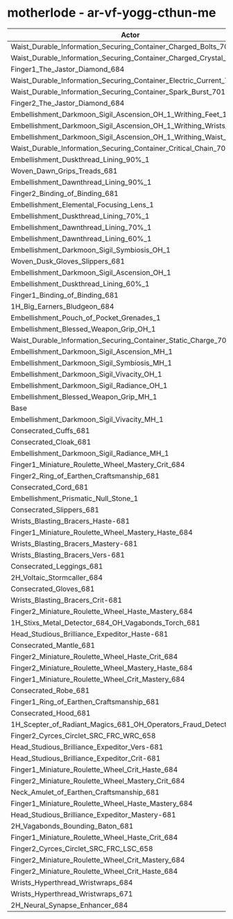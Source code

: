 # motherlode - ar-vf-yogg-cthun-me
| Actor | DPS | Increase |
|---|:---:|:---:|
|Waist_Durable_Information_Securing_Container_Charged_Bolts_701|2984513|1.99%|
|Waist_Durable_Information_Securing_Container_Charged_Crystal_701|2964787|1.32%|
|Finger1_The_Jastor_Diamond_684|2952326|0.89%|
|Waist_Durable_Information_Securing_Container_Electric_Current_701|2952236|0.89%|
|Waist_Durable_Information_Securing_Container_Spark_Burst_701|2951765|0.87%|
|Finger2_The_Jastor_Diamond_684|2946295|0.68%|
|Embellishment_Darkmoon_Sigil_Ascension_OH_1_Writhing_Feet_1|2946047|0.68%|
|Embellishment_Darkmoon_Sigil_Ascension_OH_1_Writhing_Wrists_1|2945843|0.67%|
|Embellishment_Darkmoon_Sigil_Ascension_OH_1_Writhing_Waist_1|2944900|0.64%|
|Waist_Durable_Information_Securing_Container_Critical_Chain_701|2942153|0.54%|
|Embellishment_Duskthread_Lining_90%_1|2940975|0.50%|
|Woven_Dawn_Grips_Treads_681|2940856|0.50%|
|Embellishment_Dawnthread_Lining_90%_1|2940154|0.48%|
|Finger2_Binding_of_Binding_681|2939903|0.47%|
|Embellishment_Elemental_Focusing_Lens_1|2938309|0.41%|
|Embellishment_Duskthread_Lining_70%_1|2936444|0.35%|
|Embellishment_Dawnthread_Lining_70%_1|2936397|0.35%|
|Embellishment_Dawnthread_Lining_60%_1|2935239|0.31%|
|Embellishment_Darkmoon_Sigil_Symbiosis_OH_1|2934550|0.28%|
|Woven_Dusk_Gloves_Slippers_681|2934296|0.27%|
|Embellishment_Darkmoon_Sigil_Ascension_OH_1|2934240|0.27%|
|Embellishment_Duskthread_Lining_60%_1|2934164|0.27%|
|Finger1_Binding_of_Binding_681|2933148|0.24%|
|1H_Big_Earners_Bludgeon_684|2932946|0.23%|
|Embellishment_Pouch_of_Pocket_Grenades_1|2932192|0.20%|
|Embellishment_Blessed_Weapon_Grip_OH_1|2931422|0.18%|
|Waist_Durable_Information_Securing_Container_Static_Charge_701|2930860|0.16%|
|Embellishment_Darkmoon_Sigil_Ascension_MH_1|2929343|0.11%|
|Embellishment_Darkmoon_Sigil_Symbiosis_MH_1|2929144|0.10%|
|Embellishment_Darkmoon_Sigil_Vivacity_OH_1|2929119|0.10%|
|Embellishment_Darkmoon_Sigil_Radiance_OH_1|2928589|0.08%|
|Embellishment_Blessed_Weapon_Grip_MH_1|2927560|0.04%|
|Base|2926253|0.00%|
|Embellishment_Darkmoon_Sigil_Vivacity_MH_1|2924616|-0.06%|
|Consecrated_Cuffs_681|2924294|-0.07%|
|Consecrated_Cloak_681|2924256|-0.07%|
|Embellishment_Darkmoon_Sigil_Radiance_MH_1|2923934|-0.08%|
|Finger1_Miniature_Roulette_Wheel_Mastery_Crit_684|2923884|-0.08%|
|Finger2_Ring_of_Earthen_Craftsmanship_681|2923750|-0.09%|
|Consecrated_Cord_681|2923681|-0.09%|
|Embellishment_Prismatic_Null_Stone_1|2923490|-0.09%|
|Consecrated_Slippers_681|2923363|-0.10%|
|Wrists_Blasting_Bracers_Haste-681|2923296|-0.10%|
|Finger1_Miniature_Roulette_Wheel_Mastery_Haste_684|2923135|-0.11%|
|Wrists_Blasting_Bracers_Mastery-681|2923042|-0.11%|
|Wrists_Blasting_Bracers_Vers-681|2922672|-0.12%|
|Consecrated_Leggings_681|2922514|-0.13%|
|2H_Voltaic_Stormcaller_684|2921965|-0.15%|
|Consecrated_Gloves_681|2921962|-0.15%|
|Wrists_Blasting_Bracers_Crit-681|2921188|-0.17%|
|Finger2_Miniature_Roulette_Wheel_Haste_Mastery_684|2921149|-0.17%|
|1H_Stixs_Metal_Detector_684_OH_Vagabonds_Torch_681|2921093|-0.18%|
|Head_Studious_Brilliance_Expeditor_Haste-681|2919855|-0.22%|
|Consecrated_Mantle_681|2919692|-0.22%|
|Finger2_Miniature_Roulette_Wheel_Haste_Crit_684|2918184|-0.28%|
|Finger2_Miniature_Roulette_Wheel_Mastery_Haste_684|2917868|-0.29%|
|Finger1_Miniature_Roulette_Wheel_Crit_Mastery_684|2917832|-0.29%|
|Consecrated_Robe_681|2917240|-0.31%|
|Finger1_Ring_of_Earthen_Craftsmanship_681|2917235|-0.31%|
|Consecrated_Hood_681|2916903|-0.32%|
|1H_Scepter_of_Radiant_Magics_681_OH_Operators_Fraud_Detector_684|2916855|-0.32%|
|Finger2_Cyrces_Circlet_SRC_FRC_WRC_658|2916359|-0.34%|
|Head_Studious_Brilliance_Expeditor_Vers-681|2914843|-0.39%|
|Head_Studious_Brilliance_Expeditor_Crit-681|2912901|-0.46%|
|Finger1_Miniature_Roulette_Wheel_Crit_Haste_684|2912566|-0.47%|
|Finger2_Miniature_Roulette_Wheel_Mastery_Crit_684|2912473|-0.47%|
|Neck_Amulet_of_Earthen_Craftsmanship_681|2912176|-0.48%|
|Finger1_Miniature_Roulette_Wheel_Haste_Mastery_684|2912151|-0.48%|
|Head_Studious_Brilliance_Expeditor_Mastery-681|2911823|-0.49%|
|2H_Vagabonds_Bounding_Baton_681|2909913|-0.56%|
|Finger1_Miniature_Roulette_Wheel_Haste_Crit_684|2908997|-0.59%|
|Finger2_Cyrces_Circlet_SRC_FRC_LSC_658|2907172|-0.65%|
|Finger2_Miniature_Roulette_Wheel_Crit_Mastery_684|2906727|-0.67%|
|Finger2_Miniature_Roulette_Wheel_Crit_Haste_684|2905477|-0.71%|
|Wrists_Hyperthread_Wristwraps_684|2894233|-1.09%|
|Wrists_Hyperthread_Wristwraps_671|2885058|-1.41%|
|2H_Neural_Synapse_Enhancer_684|2856820|-2.37%|

